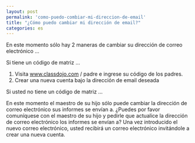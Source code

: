 ```yaml
---
layout: post
permalink: 'como-puedo-combiar-mi-direccion-de-email'
title: "¿Cómo puedo cambiar mi dirección de email?"
categories: es
---
```


En este momento sólo hay 2 maneras de cambiar su dirección de correo electrónico ...

Si tiene un código de matriz ...

1. Visita www.classdojo.com / padre e ingrese su código de los padres.
2. Crear una nueva cuenta bajo la dirección de email deseada

Si usted no tiene un código de matriz ...

En este momento el maestro de su hijo sólo puede cambiar la dirección de correo electrónico sus informes se envían a.
¿Puedes por favor comuníquese con el maestro de su hijo y pedirle que actualice la dirección de correo electrónico los informes se envían a?
Una vez introducido el nuevo correo electrónico, usted recibirá un correo electrónico invitándole a crear una nueva cuenta.
